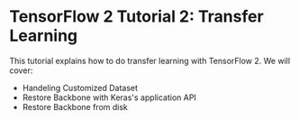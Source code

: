 # TensorFlow 2 Tutorial 2: Transfer Learning

This tutorial explains how to do transfer learning with TensorFlow 2. We will cover:
* Handeling Customized Dataset
* Restore Backbone with Keras's application API
* Restore Backbone from disk


